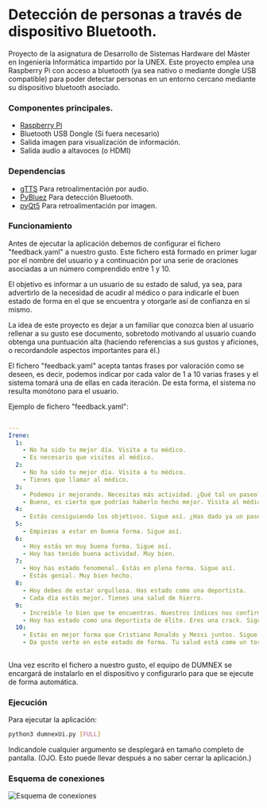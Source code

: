 # Detección de personas a través de dispositivo Bluetooth.

Proyecto de la asignatura de Desarrollo de Sistemas Hardware del Máster en Ingeniería Informática impartido por la UNEX. 
Este proyecto emplea una Raspberry Pi con acceso a bluetooth (ya sea nativo o mediante dongle USB compatible) para poder detectar personas en un entorno cercano mediante su dispositivo bluetooth asociado.

### Componentes principales.
- [Raspberry Pi](https://www.raspberrypi.org/)
- Bluetooth USB Dongle (Si fuera necesario)
- Salida imagen para visualización de información. 
- Salida audio a altavoces (o HDMI) 

### Dependencias
- [gTTS](https://pypi.org/project/gTTS/) Para retroalimentación por audio.
- [PyBluez](https://github.com/pybluez/pybluez) Para detección Bluetooth.
- [pyQt5](https://pypi.org/project/PyQt5/) Para retroalimentación por imagen.


### Funcionamiento

Antes de ejecutar la aplicación debemos de configurar el fichero "feedback.yaml" a nuestro gusto. Este fichero está formado en primer lugar por el nombre del usuario y a continuación por una serie de oraciones asociadas a un número comprendido entre 1 y 10.

El objetivo es informar a un usuario de su estado de salud, ya sea, para advertirlo de la necesidad de acudir al médico o para indicarle el buen estado de forma en el que se encuentra y otorgarle así de confianza en sí mismo.

La idea de este proyecto es dejar a un familiar que conozca bien al usuario rellenar a su gusto ese documento, sobretodo motivando al usuario cuando obtenga una puntuación alta (haciendo referencias a sus gustos y aficiones, o recordandole aspectos importantes para él.)

El fichero "feedback.yaml" acepta tantas frases por valoración como se deseen, es decir, podemos indicar por cada valor de 1 a 10 varias frases y el sistema tomará una de ellas en cada iteración. De esta forma, el sistema no resulta monótono para el usuario.

Ejemplo de fichero "feedback.yaml":

```yaml

---
Irene:
  1:
    - No ha sido tu mejor día. Visita a tu médico.
    - Es necesario que visites al médico.
  2:
    - No ha sido tu mejor día. Visita a tu médico.
    - Tienes que llamar al médico.
  3:
    - Podemos ir mejorando. Necesitas más actividad. ¿Qué tal un paseo?
    - Bueno, es cierto que podrías haberlo hecho mejor. Visita al médico.
  4:
    - Estás consiguiendo los objetivos. Sigue así. ¿Has dado ya un paseo?
  5:
    - Empiezas a estar en buena forma. Sigue así.
  6:
    - Hoy estás en muy buena forma. Sigue así.
    - Hoy has tenido buena actividad. Muy bien.
  7:
    - Hoy has estado fenomenal. Estás en plena forma. Sigue así.
    - Estás genial. Muy bien hecho.
  8:
    - Hoy debes de estar orgullosa. Has estado como una deportista.
    - Cada día estás mejor. Tienes una salud de hierro.
  9:
    - Increíble lo bien que te encuentras. Nuestros índices nos confirman que estás en PLENA FORMA. Sigue así.
    - Hoy has estado como una deportista de élite. Eres una crack. Sigue así.
  10:
    - Estás en mejor forma que Cristiano Ronaldo y Messi juntos. Sigue así.
    - Da gusto verte en este estado de forma. Tu salud está como un toro.
  
```

Una vez escrito el fichero a nuestro gusto, el equipo de DUMNEX se encargará de instalarlo en el dispositivo y configurarlo para que se ejecute de forma automática.

### Ejecución

Para ejecutar la aplicación:
```bash
python3 dumnexUi.py [FULL]
```

Indicandole cualquier argumento se desplegará en tamaño completo de pantalla. (OJO. Esto puede llevar después a no saber cerrar la aplicación.)

### Esquema de conexiones

![Esquema de conexiones](https://github.com/vzccristian/bluetooth-detect-feedback/esquema.png)
